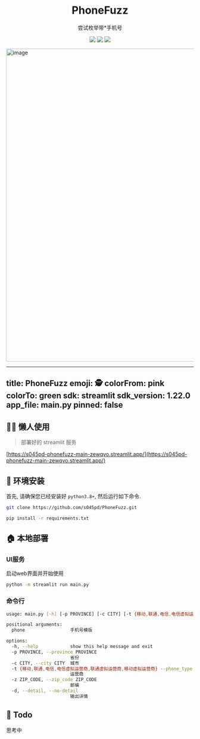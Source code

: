 

<p align="center">
    <h1 align="center" >PhoneFuzz</h1>
    <p align="center">尝试枚举带*手机号</p>
        <p align="center">
    <a target="_blank" href="https://www.python.org/downloads/" title="Python version"><img src="https://img.shields.io/badge/python-%3E=_3.8+-green.svg"></a>
    <a target="_blank" href="LICENSE" title="License: MIT"><img src="https://img.shields.io/badge/License-MIT-blue.svg"></a>
    <a target="_blank" href="https://s045pd-phonefuzz-main-zewqvo.streamlit.app" title="Streamlit"><img src="https://static.streamlit.io/badges/streamlit_badge_black_white.svg"></a></p>
</p>


<img width="840" alt="image" src="https://github.com/s045pd/PhoneFuzz/assets/22721729/cc172904-7147-4cfe-ab93-5f7475f85e8d">

---
title: PhoneFuzz
emoji: 🕵️
colorFrom: pink
colorTo: green
sdk: streamlit
sdk_version: 1.22.0
app_file: main.py
pinned: false
---


## 🧑‍🦼 懒人使用

> 部署好的 streamlit 服务

[https://s045pd-phonefuzz-main-zewqvo.streamlit.app/](https://s045pd-phonefuzz-main-zewqvo.streamlit.app/)

## 🔧 环境安装

首先, 请确保您已经安装好 `python3.8+`, 然后运行如下命令.

```bash
git clone https://github.com/s045pd/PhoneFuzz.git

pip install -r requirements.txt
```

## 🏠 本地部署

### UI服务

启动web界面并开始使用

```bash
python -m streamlit run main.py
```

### 命令行

```bash
usage: main.py [-h] [-p PROVINCE] [-c CITY] [-t {移动,联通,电信,电信虚拟运营商,联通虚拟运营商,移动虚拟运营商}] [-z ZIP_CODE] [-d | --detail | --no-detail] phone

positional arguments:
  phone                 手机号模版

options:
  -h, --help            show this help message and exit
  -p PROVINCE, --province PROVINCE
                        省份
  -c CITY, --city CITY  城市
  -t {移动,联通,电信,电信虚拟运营商,联通虚拟运营商,移动虚拟运营商} --phone_type {移动,联通,电信,电信虚拟运营商,联通虚拟运营商,移动虚拟运营商}
                        运营商
  -z ZIP_CODE, --zip_code ZIP_CODE
                        邮编
  -d, --detail, --no-detail
                        输出详情
```


## 🤔️ Todo

思考中
